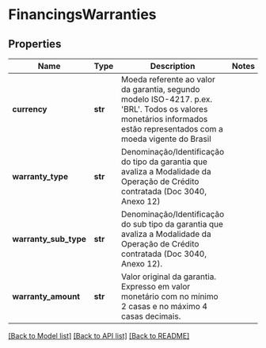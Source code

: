 # FinancingsWarranties

## Properties
Name | Type | Description | Notes
------------ | ------------- | ------------- | -------------
**currency** | **str** | Moeda referente ao valor da garantia, segundo modelo ISO-4217. p.ex. &#x27;BRL&#x27;. Todos os valores monetários informados estão representados com a moeda vigente do Brasil | 
**warranty_type** | **str** | Denominação/Identificação do tipo da garantia que avaliza a Modalidade da Operação de Crédito contratada  (Doc 3040, Anexo 12) | 
**warranty_sub_type** | **str** | Denominação/Identificação do sub tipo da garantia que avaliza a Modalidade da Operação de Crédito contratada (Doc 3040, Anexo 12).  | 
**warranty_amount** | **str** | Valor original da garantia. Expresso em valor monetário com no mínimo 2 casas e no máximo 4 casas decimais.  | 

[[Back to Model list]](../README.md#documentation-for-models) [[Back to API list]](../README.md#documentation-for-api-endpoints) [[Back to README]](../README.md)

